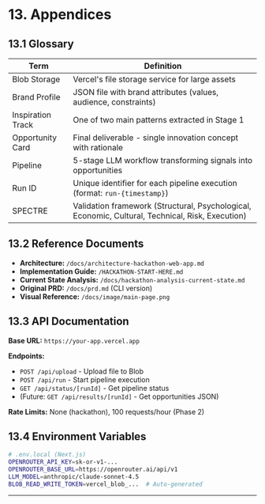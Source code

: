 # 13. Appendices

## 13.1 Glossary

| Term | Definition |
|------|------------|
| Blob Storage | Vercel's file storage service for large assets |
| Brand Profile | JSON file with brand attributes (values, audience, constraints) |
| Inspiration Track | One of two main patterns extracted in Stage 1 |
| Opportunity Card | Final deliverable - single innovation concept with rationale |
| Pipeline | 5-stage LLM workflow transforming signals into opportunities |
| Run ID | Unique identifier for each pipeline execution (format: `run-{timestamp}`) |
| SPECTRE | Validation framework (Structural, Psychological, Economic, Cultural, Technical, Risk, Execution) |

## 13.2 Reference Documents

- **Architecture:** `/docs/architecture-hackathon-web-app.md`
- **Implementation Guide:** `/HACKATHON-START-HERE.md`
- **Current State Analysis:** `/docs/hackathon-analysis-current-state.md`
- **Original PRD:** `/docs/prd.md` (CLI version)
- **Visual Reference:** `/docs/image/main-page.png`

## 13.3 API Documentation

**Base URL:** `https://your-app.vercel.app`

**Endpoints:**
- `POST /api/upload` - Upload file to Blob
- `POST /api/run` - Start pipeline execution
- `GET /api/status/[runId]` - Get pipeline status
- (Future: `GET /api/results/[runId]` - Get opportunities JSON)

**Rate Limits:** None (hackathon), 100 requests/hour (Phase 2)

## 13.4 Environment Variables

```bash
# .env.local (Next.js)
OPENROUTER_API_KEY=sk-or-v1-...
OPENROUTER_BASE_URL=https://openrouter.ai/api/v1
LLM_MODEL=anthropic/claude-sonnet-4.5
BLOB_READ_WRITE_TOKEN=vercel_blob_...  # Auto-generated
```

---
